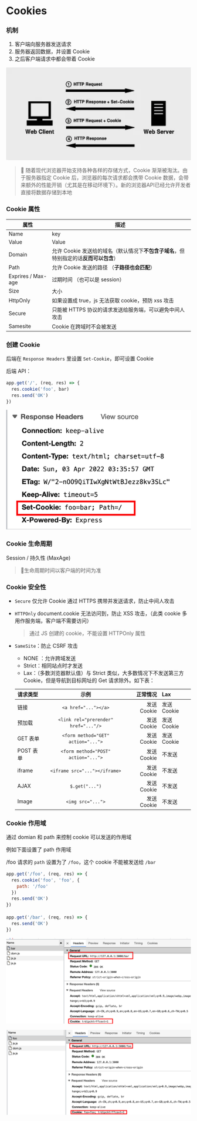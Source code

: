 # Cookies

### 机制

1. 客户端向服务器发送请求
2. 服务器返回数据，并设置 Cookie
3. 之后客户端请求中都会带着 Cookie

![](../.gitbook/assets/image-20220403100728646.png)

> 🔹 随着现代浏览器开始支持各种各样的存储方式，Cookie 渐渐被淘汰。由于服务器指定 Cookie 后，浏览器的每次请求都会携带 Cookie 数据，会带来额外的性能开销（尤其是在移动环境下）。新的浏览器API已经允许开发者直接将数据存储到本地

### Cookie 属性

| 属性                 | 描述                                                  |
| ------------------ | --------------------------------------------------- |
| Name               | key                                                 |
| Value              | Value                                               |
| Domain             | 允许 Cookie 发送给的域名（默认情况下**不包含子域名**，但特别指定的话**反而可以包含**） |
| Path               | 允许 Cookie 发送的路径 （**子路径也会匹配**）                       |
| Exprires / Max-age | 过期时间 （也可以是 session）                                 |
| Size               | 大小                                                  |
| HttpOnly           | 如果设置成 true，js 无法获取 cookie，预防 xss 攻击                 |
| Secure             | 只能被 HTTPS 协议的请求发送给服务端，可以避免中间人攻击                     |
| Samesite           | Cookie 在跨域时不会被发送                                    |

### 创建 Cookie

后端在 `Response Headers` 里设置 `Set-Cookie`，即可设置 Cookie

后端 API：

```js
app.get('/', (req, res) => {
  res.cookie('foo', bar)
  res.send('OK')
})
```

![](../.gitbook/assets/image-20220403113616438.png)

### Cookie 生命周期

Session / 持久性 (MaxAge)

> 🔹生命周期时间以客户端的时间为准

### Cookie 安全性

* `Secure` 仅允许 Cookie 通过 HTTPS 携带并发送请求，防止中间人攻击
*   `HTTPOnly` document.cookie 无法访问到，防止 XSS 攻击，（此类 cookie 多用作服务端，客户端不需要访问）

    > 通过 JS 创建的 cookie，不能设置 HTTPOnly 属性
*   `SameSite`：防止 CSRF 攻击

    * NONE ：允许跨域发送
    * Strict：相同站点时才发送
    * Lax：（多数浏览器默认值）与 Strict 类似，大多数情况下不发送第三方 Cookie，但是导航到目标网址的 Get 请求除外。如下表：

    | 请求类型    |                  示例                  |      正常情况 | Lax       |
    | ------- | :----------------------------------: | --------: | --------- |
    | 链接      |         `<a href="..."></a>`         | 发送 Cookie | 发送 Cookie |
    | 预加载     | `<link rel="prerender" href="..."/>` | 发送 Cookie | 发送 Cookie |
    | GET 表单  |  `<form method="GET" action="...">`  | 发送 Cookie | 发送 Cookie |
    | POST 表单 |  `<form method="POST" action="...">` | 发送 Cookie | 不发送       |
    | iframe  |     `<iframe src="..."></iframe>`    | 发送 Cookie | 不发送       |
    | AJAX    |            `$.get("...")`            | 发送 Cookie | 不发送       |
    | Image   |           `<img src="...">`          | 发送 Cookie | 不发送       |

### Cookie 作用域

通过 domian 和 path 来控制 cookie 可以发送的作用域

例如下面设置了 path 作用域

/foo 请求的 `path` 设置为了 `/foo`，这个 cookie 不能被发送给 `/bar`

```js
app.get('/foo', (req, res) => {
  res.cookie('foo', 'foo', {
    path: '/foo'
  })
  res.send('OK')
})

app.get('/bar', (req, res) => {
  res.send('OK')
})
```

&#x20;

![](../.gitbook/assets/image-20220403115801465.png)

![](../.gitbook/assets/image-20220403115700505.png)
